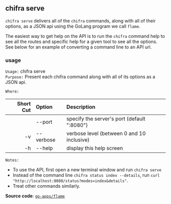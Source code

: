 ## chifra serve

`chifra serve` delivers all of the `chifra` commands, along with all of their options, as a JSON api using the GoLang program we call `flame`.

The easiest way to get help on the API is to run the `chifra` command help to see all the routes and specific help for a given tool to see all the options. See below for an example of converting a command line to an API url.

### usage

`Usage:`    chifra serve  
`Purpose:`  Present each chifra command along with all of its options as a JSON api.

`Where:`  

| Short Cut | Option    | Description                                 |
| --------: | :-------- | :------------------------------------------ |
|           | --port    | specify the server's port (default ":8080") |
|        -v | --verbose | verbose level (between 0 and 10 inclusive)  |
|        -h | --help    | display this help screen                    |

`Notes:`

- To use the API, first open a new terminal window and run `chifra serve`
- Instead of the command line `chifra status index --details`, run `curl "http://localhost:8080/status?modes=index&details"`.
- Treat other commands similarly.

**Source code**: [`go-apps/flame`](https://github.com/TrueBlocks/trueblocks-core/tree/master/src/go-apps/flame)
